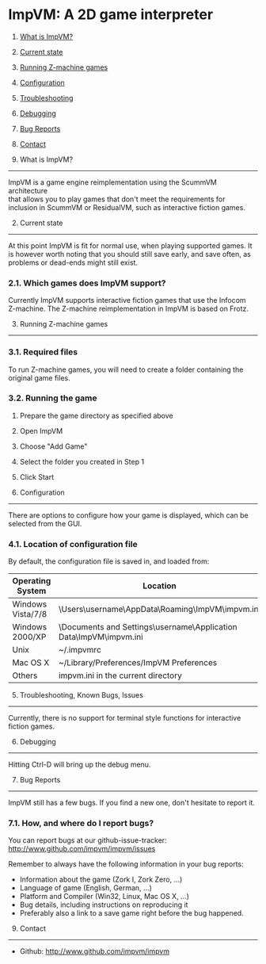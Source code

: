 ImpVM: A 2D game interpreter
=================================


  1. [ What is ImpVM?          ](#1-what-is-impvm)
  2. [ Current state           ](#2-current-state)
  3. [ Running Z-machine games ](#3-running-z-machine-games)
  5. [ Configuration           ](#4-configuration)
  6. [ Troubleshooting         ](#5-troubleshooting-known-bugs-issues)
  7. [ Debugging               ](#6-debugging)
  8. [ Bug Reports             ](#7-bug-reports)
  9. [ Contact                 ](#8-contact)


1. What is ImpVM?
----------------------
ImpVM is a game engine reimplementation using the ScummVM architecture  
that allows you to play games that don't meet the requirements for  
inclusion in ScummVM or ResidualVM, such as interactive fiction games.

2. Current state
----------------
At this point ImpVM is fit for normal use, when playing supported
games. It is however worth noting that you should still save early, and
save often, as problems or dead-ends might still exist.

### 2.1. Which games does ImpVM support? ###

Currently ImpVM supports interactive fiction games that use the Infocom  
Z-machine.  The Z-machine reimplementation in ImpVM is based on Frotz.

3. Running Z-machine games
----------------------

### 3.1. Required files

To run Z-machine games, you will need to create a folder containing the original game files.

### 3.2. Running the game ###

1. Prepare the game directory as specified above
2. Open ImpVM
3. Choose "Add Game"
4. Select the folder you created in Step 1
5. Click Start

4. Configuration
----------------
There are options to configure how your game is displayed, which can be selected from the GUI.  

### 4.1. Location of configuration file ###

By default, the configuration file is saved in, and loaded from:

Operating System  | Location
----------------- | ---------------------------------------------------------------------------
Windows Vista/7/8 | \Users\username\AppData\Roaming\ImpVM\impvm.ini
Windows 2000/XP   | \Documents and Settings\username\Application Data\ImpVM\impvm.ini
Unix              | ~/.impvmrc
Mac OS X          | ~/Library/Preferences/ImpVM Preferences
Others            | impvm.ini in the current directory

5. Troubleshooting, Known Bugs, Issues
--------------------------------------
Currently, there is no support for terminal style functions for interactive fiction games.

6. Debugging
------------
Hitting Ctrl-D will bring up the debug menu.

7. Bug Reports
--------------
ImpVM still has a few bugs.  If you find a new one, don't hesitate to report it.

### 7.1. How, and where do I report bugs? ###

You can report bugs at our github-issue-tracker:
http://www.github.com/impvm/impvm/issues

Remember to always have the following information in your bug reports:
  * Information about the game (Zork I, Zork Zero, ...)
  * Language of game (English, German, ...)
  * Platform and Compiler (Win32, Linux, Mac OS X, ...)
  * Bug details, including instructions on reproducing it
  * Preferably also a link to a save game right before the bug happened.

9. Contact
----------
  * Github: http://www.github.com/impvm/impvm
